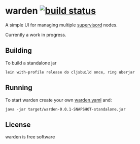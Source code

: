 # warden [![build status](https://travis-ci.org/eggsby/warden.png)](https://travis-ci.org/eggsby/warden)

A simple UI for managing multiple [supervisord](http://supervisord.org) nodes.

Currently a work in progress.

## Building

To build a standalone jar

    lein with-profile release do cljsbuild once, ring uberjar

## Running

To start warden create your own [warden.yaml](https://github.com/eggsby/warden/blob/master/example.warden.yaml) and:

    java -jar target/warden-0.0.1-SNAPSHOT-standalone.jar

## License

warden is free software
